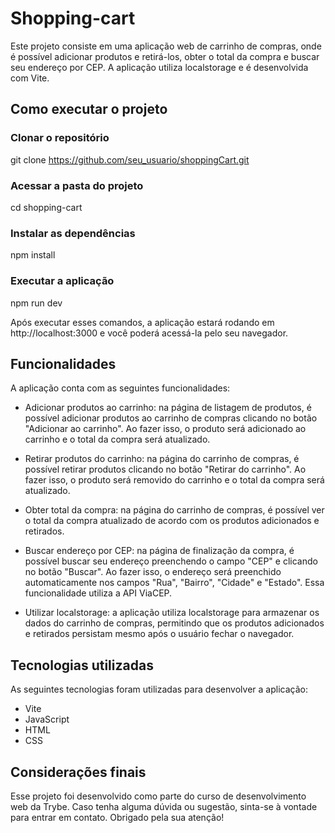 # Shopping-cart

Este projeto consiste em uma aplicação web de carrinho de compras, onde é possível adicionar produtos e retirá-los, obter o total da compra e buscar seu endereço por CEP. A aplicação utiliza localstorage e é desenvolvida com Vite.

## Como executar o projeto

### Clonar o repositório
git clone https://github.com/seu_usuario/shoppingCart.git

### Acessar a pasta do projeto
cd shopping-cart

### Instalar as dependências
npm install

### Executar a aplicação
npm run dev

Após executar esses comandos, a aplicação estará rodando em http://localhost:3000 e você poderá acessá-la pelo seu navegador.

## Funcionalidades

A aplicação conta com as seguintes funcionalidades:

- Adicionar produtos ao carrinho: na página de listagem de produtos, é possível adicionar produtos ao carrinho de compras clicando no botão "Adicionar ao carrinho". Ao fazer isso, o produto será adicionado ao carrinho e o total da compra será atualizado.

- Retirar produtos do carrinho: na página do carrinho de compras, é possível retirar produtos clicando no botão "Retirar do carrinho". Ao fazer isso, o produto será removido do carrinho e o total da compra será atualizado.

- Obter total da compra: na página do carrinho de compras, é possível ver o total da compra atualizado de acordo com os produtos adicionados e retirados.

- Buscar endereço por CEP: na página de finalização da compra, é possível buscar seu endereço preenchendo o campo "CEP" e clicando no botão "Buscar". Ao fazer isso, o endereço será preenchido automaticamente nos campos "Rua", "Bairro", "Cidade" e "Estado". Essa funcionalidade utiliza a API ViaCEP.

- Utilizar localstorage: a aplicação utiliza localstorage para armazenar os dados do carrinho de compras, permitindo que os produtos adicionados e retirados persistam mesmo após o usuário fechar o navegador.

## Tecnologias utilizadas

As seguintes tecnologias foram utilizadas para desenvolver a aplicação:

- Vite
- JavaScript
- HTML
- CSS

## Considerações finais

Esse projeto foi desenvolvido como parte do curso de desenvolvimento web da Trybe. Caso tenha alguma dúvida ou sugestão, sinta-se à vontade para entrar em contato. Obrigado pela sua atenção!



